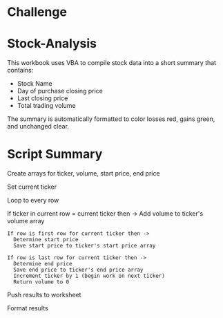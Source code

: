 # Challenge

# Stock-Analysis

This workbook uses VBA to compile stock data into a short summary that contains:

* Stock Name
* Day of purchase closing price
* Last closing price
* Total trading volume
  
The summary is automatically formatted to color losses red, gains green, and unchanged clear.

# Script Summary

Create arrays for ticker, volume, start price, end price

Set current ticker

Loop to every row

  If ticker in current row = current ticker then ->
    Add volume to ticker's volume array
    
    If row is first row for current ticker then ->
      Determine start price
      Save start price to ticker's start price array
      
    If row is last row for current ticker then ->
      Determine end price
      Save end price to ticker's end price array
      Increment ticker by 1 (begin work on next ticker)
      Return volume to 0

Push results to worksheet

Format results
